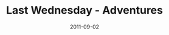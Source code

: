 ---
layout: media
category: media
title: "Last Wednesday - Adventures"
date: 2011-09-02
description: "Brian Tome talks about taking adventures in life and how that fits into God's plan."
tag: 
 - last-wednesday
 - tome
 - adventures
yt-embed-url: ""
video: "http://s3.amazonaws.com/crossroads-media/other-media/video/083111_lw.mp4"
video-poster: "http://s3.amazonaws.com/crossroads-media/images/083111_lw_still.jpg"
---